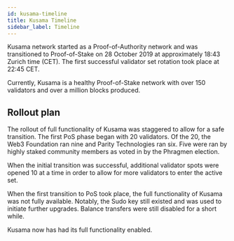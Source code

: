 ```yaml
---
id: kusama-timeline
title: Kusama Timeline
sidebar_label: Timeline
---
```


Kusama network started as a Proof-of-Authority network and was transitioned to Proof-of-Stake on 28
October 2019 at approximately 18:43 Zurich time (CET). The first successful validator set rotation
took place at 22:45 CET.

Currently, Kusama is a healthy Proof-of-Stake network with over 150 validators and over a million
blocks produced.

## Rollout plan

The rollout of full functionality of Kusama was staggered to allow for a safe transition. The first
PoS phase began with 20 validators. Of the 20, the Web3 Foundation ran nine and Parity Technologies
ran six. Five were ran by highly staked community members as voted in by the Phragmen election.

When the initial transition was successful, additional validator spots were opened 10 at a time in
order to allow for more validators to enter the active set.

When the first transition to PoS took place, the full functionality of Kusama was not fully
available. Notably, the Sudo key still existed and was used to initiate further upgrades. Balance
transfers were still disabled for a short while.

Kusama now has had its full functionality enabled.
